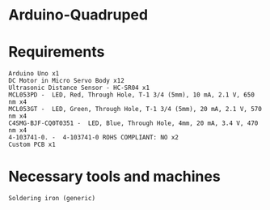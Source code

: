 # Arduino-Quadruped

# Requirements
`Arduino Uno x1`\
`DC Motor in Micro Servo Body x12`\
`Ultrasonic Distance Sensor - HC-SR04 x1`\
`MCL053PD -  LED, Red, Through Hole, T-1 3/4 (5mm), 10 mA, 2.1 V, 650 nm x4`\
`MCL053GT -  LED, Green, Through Hole, T-1 3/4 (5mm), 20 mA, 2.1 V, 570 nm x4`\
`C4SMG-BJF-CQ0T0351 -  LED, Blue, Through Hole, 4mm, 20 mA, 3.4 V, 470 nm x4`\
`4-103741-0. -  4-103741-0 ROHS COMPLIANT: NO x2`\
`Custom PCB x1`

# Necessary tools and machines
`Soldering iron (generic)`
